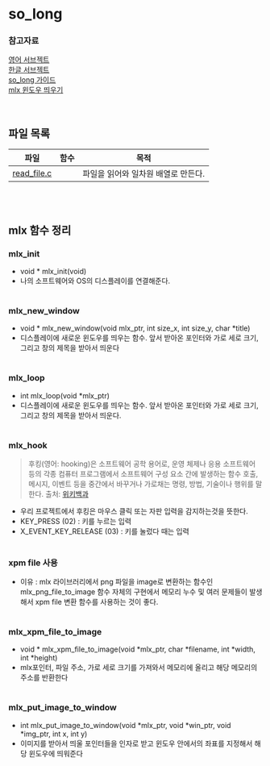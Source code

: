 # so_long

### 참고자료
[영어 서브젝트](https://cdn.intra.42.fr/pdf/pdf/35923/en.subject.pdf)<br>
[한글 서브젝트](./ko_sub.md)<br>
[so_long 가이드](https://techdebt.tistory.com/29)<br>
[mlx 윈도우 띄우기](https://velog.io/@jen133/miniLibX)<br>

<br>

## 파일 목록
| 파일 | 함수 | 목적 |
|:--:|:--:|:--:|
| [read_file.c](./README_read_file.md) |  | 파일을 읽어와 일차원 배열로 만든다. |

<br><br>

## mlx 함수 정리

### mlx_init
- void * mlx_init(void)
- 나의 소프트웨어와 OS의 디스플레이를 연결해준다.
<br><br>

### mlx_new_window
- void * mlx_new_window(void mlx_ptr, int size_x, int size_y, char *title)
- 디스플레이에 새로운 윈도우를 띄우는 함수. 앞서 받아온 포인터와 가로 세로 크기, 그리고 창의 제목을 받아서 띄운다
<br><br>

### mlx_loop
- int mlx_loop(void *mlx_ptr)
- 디스플레이에 새로운 윈도우를 띄우는 함수. 앞서 받아온 포인터와 가로 세로 크기, 그리고 창의 제목을 받아서 띄운다.
<br><br>

### mlx_hook
> 후킹(영어: hooking)은 소프트웨어 공학 용어로, 운영 체제나 응용 소프트웨어 등의 각종 컴퓨터 프로그램에서 소프트웨어 구성 요소 간에 발생하는 함수 호출, 메시지, 이벤트 등을 중간에서 바꾸거나 가로채는 명령, 방법, 기술이나 행위를 말한다. 출처: [위키백과](https://ko.wikipedia.org/wiki/%ED%9B%84%ED%82%B9)
- 우리 프로젝트에서 후킹은 마우스 클릭 또는 자판 입력을 감지하는것을 뜻한다.
- KEY_PRESS (02) : 키를 누르는 입력
- X_EVENT_KEY_RELEASE (03) : 키를 눌렀다 때는 입력
<br><br>

### xpm file 사용
- 이유 : mlx 라이브러리에서 png 파일을 image로 변환하는 함수인 mlx_png_file_to_image 함수 자체의 구현에서 메모리 누수 및 여러 문제들이 발생해서 xpm file 변환 함수를 사용하는 것이 좋다.
<br><br>

### mlx_xpm_file_to_image
- void * mlx_xpm_file_to_image(void *mlx_ptr, char *filename, int *width, int *height)
- mlx포인터, 파일 주소, 가로 세로 크기를 가져와서 메모리에 올리고 해당 메모리의 주소를 반환한다
<br><br>

### mlx_put_image_to_window
- int mlx_put_image_to_window(void *mlx_ptr, void *win_ptr, void *img_ptr, int x, int y)
- 이미지를 받아서 띄울 포인터들을 인자로 받고 윈도우 안에서의 좌표를 지정해서 해당 윈도우에 띄워준다
<br><br>
